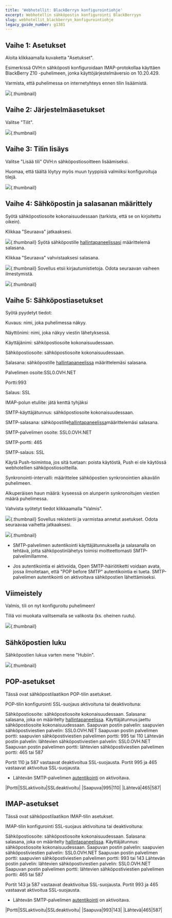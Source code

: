 ```yaml
---
title: 'Webhotellit: BlackBerryn konfigurointiohje'
excerpt: Webhotellin sähköpostin konfigurointi BlackBerryyn
slug: webhotellit_blackberryn_konfigurointiohje
legacy_guide_number: g1381
---
```



## Vaihe 1: Asetukset
Aloita klikkaamalla kuvaketta "Asetukset".

Esimerkissä OVH:n sähköposti konfiguroidaan IMAP-protokollaa käyttäen BlackBerry Z10 -puhelimeen, jonka käyttöjärjestelmäversio on 10.20.429.

Varmista, että puhelimessa on internetyhteys ennen tilin lisäämistä.

![](images/img_1747.jpg){.thumbnail}


## Vaihe 2: Järjestelmäasetukset
Valitse "Tilit".

![](images/img_1748.jpg){.thumbnail}


## Vaihe 3: Tilin lisäys
Valitse "Lisää tili" OVH:n sähköpostiosoitteen lisäämiseksi.

Huomaa, että täältä löytyy myös muun tyyppisiä valmiiksi konfiguroituja tilejä.

![](images/img_1749.jpg){.thumbnail}


## Vaihe 4: Sähköpostin ja salasanan määrittely
Syötä sähköpostiosoite kokonaisuudessaan (tarkista, että se on kirjoitettu oikein).

Klikkaa "Seuraava" jatkaaksesi.

![](images/img_1750.jpg){.thumbnail}
Syötä sähköpostille [hallintapaneelissasi](https://www.ovh.com/managerv3/) määrittelemä salasana.

Klikkaa "Seuraava" vahvistaaksesi salasana.

![](images/img_1751.jpg){.thumbnail}
Sovellus etsii kirjautumistietoja. Odota seuraavan vaiheen ilmestymistä.

![](images/img_1752.jpg){.thumbnail}


## Vaihe 5: Sähköpostiasetukset
Syötä pyydetyt tiedot:

Kuvaus: nimi, joka puhelimessa näkyy.

Näyttönimi: nimi, joka näkyy viestin lähetyksessä.

Käyttäjänimi: sähköpostiosoite kokonaisuudessaan.

Sähköpostiosoite: sähköpostiosoite kokonaisuudessaan.

Salasana: sähköpostille [hallintapaneelissa](https://www.ovh.com/managerv3/) määrittelemäsi salasana.

Palvelimen osoite:SSL0.OVH.NET

Portti:993

Salaus: SSL

IMAP-polun etuliite: jätä kenttä tyhjäksi

SMTP-käyttäjätunnus: sähköpostiosoite kokonaisuudessaan.

SMTP-salasana: sähköpostille[hallintapaneelissa](https://www.ovh.com/managerv3/)määrittelemäsi salasana.

SMTP-palvelimen osoite: SSL0.OVH.NET

SMTP-portti: 465

SMTP-salaus: SSL

Käytä Push-toimintoa, jos sitä tuetaan: poista käytöstä, Push ei ole käytössä webhotellien sähköpostiosoitteilla.

Synkronointi-intervalli: määrittelee sähköpostien synkronointien aikavälin puhelimeen.

Alkuperäisen haun määrä: kyseessä on alunperin synkronoitujen viestien määrä puhelimessa.

Vahvista syötetyt tiedot klikkaamalla "Valmis".

![](images/img_1753.jpg){.thumbnail}
Sovellus rekisteröi ja varmistaa annetut asetukset. Odota seuraavaa vaihetta jatkaaksesi.

![](images/img_1754.jpg){.thumbnail}

- SMTP-palvelimen autentikointi käyttäjätunnuksella ja salasanalla on tehtävä, jotta sähköpostinlähetys toimisi moitteettomasti SMTP-palvelimillamme.

- Jos autentikointia ei aktivoida, Open SMTP-häiriötiketti voidaan avata, jossa ilmoitetaan, että "POP before SMTP" autentikointia ei tueta. SMTP-palvelimen autentikointi on aktivoitava sähköpostien lähettämiseksi.




## Viimeistely
Valmis, tili on nyt konfiguroitu puhelimeen!

Tiliä voi muokata valitsemalla se valikosta (ks. oheinen ruutu).

![](images/img_1755.jpg){.thumbnail}

## Sähköpostien luku
Sähköpostien lukua varten mene "Hubiin".

![](images/img_1756.jpg){.thumbnail}


## POP-asetukset
Tässä ovat sähköpostilaatikon POP-tilin asetukset.

POP-tilin konfigurointi SSL-suojaus aktivoituna tai deaktivoituna: 

Sähköpostiosoite: sähköpostiosoite kokonaisuudessaan.
Salasana: salasana, joka on määritelty [hallintapaneelissa](https://www.ovh.com/managerv3/).
Käyttäjätunnus:jaettu sähköpostiosoite kokonaisuudessaan.
Saapuvan postin palvelin: saapuvien sähköpostiviestien palvelin: SSL0.OVH.NET
Saapuvan postin palvelimen portti: saapuvien sähköpostiviestien palvelimen portti: 995 tai 110
Lähtevän postin palvelin: lähtevien sähköpostiviestien palvelin: SSL0.OVH.NET
Saapuvan postin palvelimen portti: lähtevien sähköpostiviestien palvelimen portti: 465 tai 587

Portit 110 ja 587 vastaavat deaktivoitua SSL-suojausta.
Portit 995 ja 465 vastaavat  aktivoitua SSL-suojausta.


- Lähtevän SMTP-palvelimen [autentikointi](#configuration_du_compte_e-mail_mutualise_sous_blackberry_partie_5_parametres_du_compte_e-mail) on aktivoitava.


|Portti|SSLaktivoitu|SSLdeaktivoitu|
|Saapuva|995|110|
|Lähtevä|465|587|




## IMAP-asetukset
Tässä ovat sähköpostilaatikon IMAP-tilin asetukset.

IMAP-tilin konfigurointi SSL-suojaus aktivoituna tai deaktivoituna: 

Sähköpostiosoite: sähköpostiosoite kokonaisuudessaan.
Salasana: salasana, joka on määritelty [hallintapaneelissa](https://www.ovh.com/managerv3/).
Käyttäjätunnus: sähköpostiosoite kokonaisuudessaan.
Saapuvan postin palvelin: saapuvien sähköpostiviestien palvelin: SSL0.OVH.NET
Saapuvan postin palvelimen portti: saapuvien sähköpostiviestien palvelimen portti: 993 tai 143
Lähtevän postin palvelin: lähtevien sähköpostiviestien palvelin: SSL0.OVH.NET
Saapuvan postin palvelimen portti: lähtevien sähköpostiviestien palvelimen portti: 465 tai 587

Portit 143 ja 587 vastaavat deaktivoitua SSL-suojausta.
Portit 993 ja 465 vastaavat  aktivoitua SSL-suojausta.


- Lähtevän SMTP-palvelimen [autentikointi](#configuration_du_compte_e-mail_mutualise_sous_blackberry_partie_5_parametres_du_compte_e-mail) on aktivoitava.


|Portti|SSLaktivoitu|SSLdeaktivoitu|
|Saapuva|993|143|
|Lähtevä|465|587|



